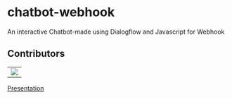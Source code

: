 # chatbot-webhook
An interactive Chatbot-made using Dialogflow and Javascript for Webhook

## Contributors
<table>
  <tr>
    <td>
      <a href="https://github.com/anushkasinghal11/chatbot-webhook/graphs/contributors">
       <img src="https://contrib.rocks/image?repo=anushkasinghal11/chatbot-webhook">
      </a>
     </td>
  </tr>
</table>

[Presentation](https://docs.google.com/presentation/d/1RxrFAitW83UTujeNKMk5_rlB0w2vDfEcEV51krMnXsM/edit#slide=id.p)

